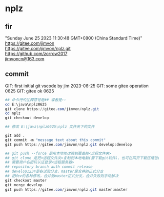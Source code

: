 nplz
========================


fir
------------------------
"Sunday June 25 2023 11:30:48 GMT+0800 (China Standard Time)"
<br/>
https://gitee.com/jimvon
<br/>
https://gitee.com/jimvon/nplz.git
<br/>
https://github.com/zorrow2017
<br/>
jimvoncn@163.com


commit
------------------------
GIT: first initial git vscode by jim 2023-06-25
GIT: some gitee operation 0625
GIT: gitee ok 0625

```powershell
## 命令行的注释符号是## 或者是::
cd E:\java\nplz0625
git clone https://gitee.com/jimvon/nplz.git
cd nplz
git checkout develop

## 修改 E:\java\nplz0625\nplz 文件夹下的文件

git add .
git commit -m "message text about this commit"
git push https://gitee.com/jimvon/nplz.git develop:develop

## git push --force 是用本地修改强制覆盖掉<远程文件夹>
## git clone 是把<远程文件夹>复制到本地电脑(要下载git软件)，也可在网页下载压缩包(要登录)
## 需要用户名密码认证登录<远程服务器>
## repository branch auth commit release
## develop1234是各试验分支，master是合并的正式分支
## 把dev的各种修改，合并到master正式分支，合并失败则手动解决
git checkout master
git merge develop
git push https://gitee.com/jimvon/nplz.git master:master
```







